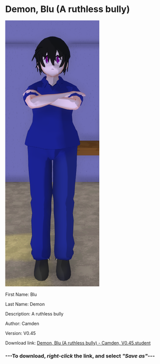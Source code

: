 # Demon, Blu (A ruthless bully)

<img src = "https://raw.githubusercontent.com/Arbiter1223/Daigaku-Gurashi-Custom-Students/master/Students/Files/Demon%2C%20Blu%20(A%20ruthless%20bully).png">

First Name: Blu

Last Name: Demon

Description: A ruthless bully

Author: Camden

Version: V0.45

Download link: <a href="https://raw.githubusercontent.com/Arbiter1223/Daigaku-Gurashi-Custom-Students/master/Students/Files/Demon%2C%20Blu%20(A%20ruthless%20bully)%20-%20Camden%2C%20V0.45.student">Demon, Blu (A ruthless bully) - Camden, V0.45.student</a>

### ---**To download, _right-click_ the link, and select _"Save as"_**---
